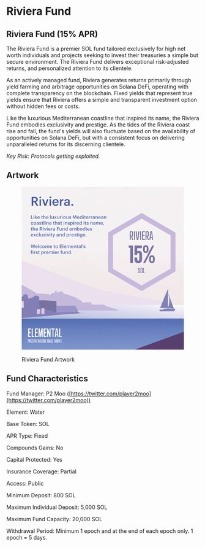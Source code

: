 # Riviera Fund

## Riviera Fund (15% APR)

The Riviera Fund is a premier SOL fund tailored exclusively for high net worth individuals and projects seeking to invest their treasuries a simple but secure environment. The Riviera Fund delivers exceptional risk-adjusted returns, and personalized attention to its clientele.

As an actively managed fund, Riviera generates returns primarily through yield farming and arbitrage opportunities on Solana DeFi, operating with complete transparency on the blockchain. Fixed yields that represent true yields ensure that Riviera offers a simple and transparent investment option without hidden fees or costs.

Like the luxurious Mediterranean coastline that inspired its name, the Riviera Fund embodies exclusivity and prestige. As the tides of the Riviera coast rise and fall, the fund's yields will also fluctuate based on the availability of opportunities on Solana DeFi, but with a consistent focus on delivering unparalleled returns for its discerning clientele.

_Key Risk: Protocols getting exploited._

## Artwork

<figure><img src="../../.gitbook/assets/23_03_30_riviera_launch.png" alt=""><figcaption><p>Riviera Fund Artwork</p></figcaption></figure>

## Fund Characteristics

Fund Manager: P2 Moo ([https://twitter.com/player2moo](https://twitter.com/player2moo))

Element: Water

Base Token: SOL

APR Type: Fixed

Compounds Gains: No

Capital Protected: Yes

Insurance Coverage: Partial

Access: Public

Minimum Deposit: 800 SOL

Maximum Individual Deposit: 5,000 SOL

Maximum Fund Capacity: 20,000 SOL

Withdrawal Period: Minimum 1 epoch and at the end of each epoch only. 1 epoch = 5 days.
